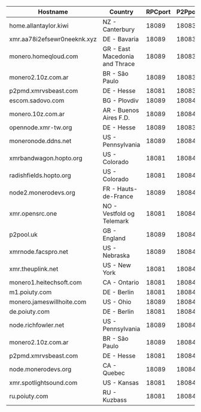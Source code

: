 Hostname | Country | RPCport | P2Pport
--- | --- | --- | ---
home.allantaylor.kiwi | NZ - Canterbury | 18089 | 18083
xmr.aa78i2efsewr0neeknk.xyz | DE - Bavaria | 18089 | 18083
monero.homeqloud.com | GR - East Macedonia and Thrace | 18089 | 18083
monero2.10z.com.ar | BR - São Paulo | 18089 | 18083
p2pmd.xmrvsbeast.com | DE - Hesse | 18081 | 18083
escom.sadovo.com | BG - Plovdiv | 18089 | 18084
monero.10z.com.ar | AR - Buenos Aires F.D. | 18089 | 18084
opennode.xmr-tw.org | DE - Hesse | 18089 | 18083
moneronode.ddns.net | US - Pennsylvania | 18089 | 18084
xmrbandwagon.hopto.org | US - Colorado | 18081 | 18084
radishfields.hopto.org | US - Colorado | 18081 | 18084
node2.monerodevs.org | FR - Hauts-de-France | 18089 | 18084
xmr.opensrc.one | NO - Vestfold og Telemark | 18081 | 18084
p2pool.uk | GB - England | 18089 | 18084
xmrnode.facspro.net | US - Nebraska | 18089 | 18084
xmr.theuplink.net | US - New York | 18081 | 18084
monero1.heitechsoft.com | CA - Ontario | 18081 | 18084
m1.poiuty.com | DE - Berlin | 18081 | 18084
monero.jameswillhoite.com | US - Ohio | 18089 | 18084
de.poiuty.com | DE - Berlin | 18081 | 18084
node.richfowler.net | US - Pennsylvania | 18089 | 18084
monero2.10z.com.ar | BR - São Paulo | 18089 | 18084
p2pmd.xmrvsbeast.com | DE - Hesse | 18081 | 18084
node.monerodevs.org | CA - Quebec | 18089 | 18084
xmr.spotlightsound.com | US - Kansas | 18081 | 18084
ru.poiuty.com | RU - Kuzbass | 18081 | 18084
